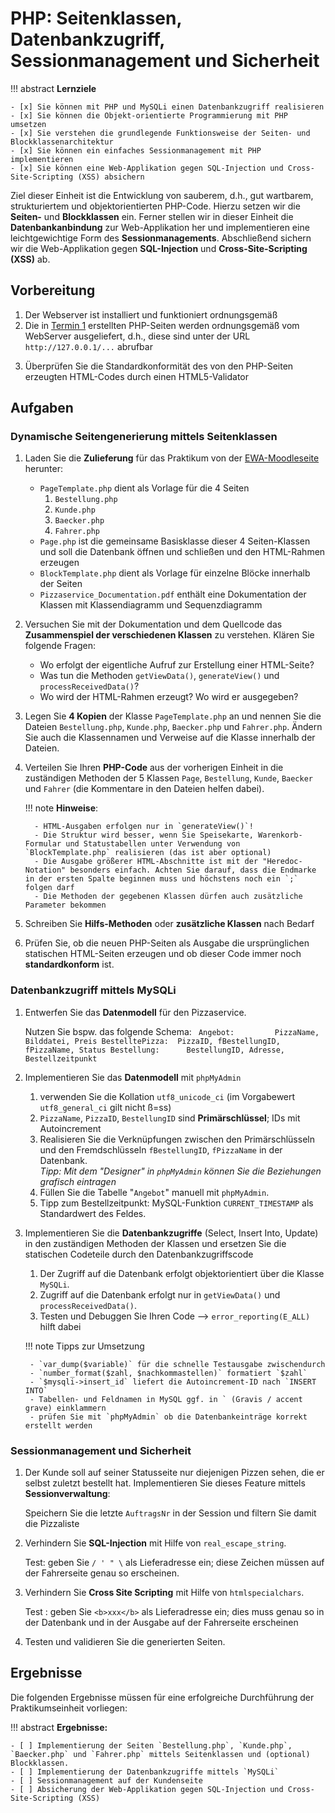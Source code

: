 # PHP: Seitenklassen, Datenbankzugriff, Sessionmanagement und Sicherheit

!!! abstract
    **Lernziele**

    - [x] Sie können mit PHP und MySQLi einen Datenbankzugriff realisieren
    - [x] Sie können die Objekt-orientierte Programmierung mit PHP umsetzen
    - [x] Sie verstehen die grundlegende Funktionsweise der Seiten- und Blockklassenarchitektur
    - [x] Sie können ein einfaches Sessionmanagement mit PHP implementieren
    - [x] Sie können eine Web-Applikation gegen SQL-Injection und Cross-Site-Scripting (XSS) absichern

Ziel dieser Einheit ist die Entwicklung von sauberem, d.h., gut wartbarem,  strukturiertem und objektorientierten PHP-Code. Hierzu setzen wir die **Seiten-** und **Blockklassen** ein. Ferner stellen wir in dieser Einheit die **Datenbankanbindung** zur Web-Applikation her und implementieren eine leichtgewichtige Form des **Sessionmanagements**. Abschließend sichern wir die Web-Applikation gegen **SQL-Injection** und **Cross-Site-Scripting (XSS)** ab. 


## Vorbereitung
1. Der Webserver ist installiert und funktioniert ordnungsgemäß
2. Die in [Termin 1](termin1.md) erstellten PHP-Seiten werden ordnungsgemäß vom WebServer ausgeliefert, d.h., diese sind unter der URL `http://127.0.0.1/...` abrufbar
<!-- 3. Der von den PHP-Seiten erzeugte HTML-Code ist standardkonform;  -->
3. Überprüfen Sie die Standardkonformität des von den PHP-Seiten erzeugten HTML-Codes durch einen HTML5-Validator



## Aufgaben

### Dynamische Seitengenerierung mittels Seitenklassen

1. Laden Sie die **Zulieferung** für das Praktikum von der [EWA-Moodleseite](https://lernen.h-da.de/course/view.php?id=6940) herunter:
      - `PageTemplate.php` dient als Vorlage für die 4 Seiten 
        1. `Bestellung.php`
        2. `Kunde.php`
        3. `Baecker.php`  
        4. `Fahrer.php`
      - `Page.php` ist die gemeinsame Basisklasse dieser 4 Seiten-Klassen und soll die Datenbank öffnen und schließen und den HTML-Rahmen erzeugen
      - `BlockTemplate.php` dient als Vorlage für einzelne Blöcke innerhalb der Seiten
      - `Pizzaservice_Documentation.pdf` enthält eine Dokumentation der Klassen mit Klassendiagramm und Sequenzdiagramm

2. Versuchen Sie mit der Dokumentation und dem Quellcode das **Zusammenspiel der verschiedenen Klassen** zu verstehen. Klären Sie folgende Fragen:
      - Wo erfolgt der eigentliche Aufruf zur Erstellung einer HTML-Seite?
      - Was tun die Methoden `getViewData()`, `generateView()` und `processReceivedData()`?
      - Wo wird der HTML-Rahmen erzeugt? Wo wird er ausgegeben?

3. Legen Sie **4 Kopien** der Klasse `PageTemplate.php` an und nennen Sie die Dateien `Bestellung.php`, `Kunde.php`, `Baecker.php` und `Fahrer.php`. Ändern Sie auch die Klassennamen und Verweise auf die Klasse innerhalb der Dateien.

4. Verteilen Sie Ihren **PHP-Code** aus der vorherigen Einheit in die zuständigen Methoden der 5 Klassen `Page`, `Bestellung`, `Kunde`, `Baecker` und `Fahrer` (die Kommentare in den Dateien helfen dabei).  

    !!! note
        **Hinweise**:

         - HTML-Ausgaben erfolgen nur in `generateView()`!
         - Die Struktur wird besser, wenn Sie Speisekarte, Warenkorb-Formular und Statustabellen unter Verwendung von `BlockTemplate.php` realisieren (das ist aber optional)
         - Die Ausgabe größerer HTML-Abschnitte ist mit der "Heredoc-Notation" besonders einfach. Achten Sie darauf, dass die Endmarke in der ersten Spalte beginnen muss und höchstens noch ein `;` folgen darf
         - Die Methoden der gegebenen Klassen dürfen auch zusätzliche Parameter bekommen

<!-- 5. Die Seite `Kunde.php` generiert alle notwendigen HTML-Elemente für die Anzeige der Bestell- sowie Statusinformationen (Radiobuttons etc.).  -->

5. Schreiben Sie **Hilfs-Methoden** oder **zusätzliche Klassen** nach Bedarf

6. Prüfen Sie, ob die neuen PHP-Seiten als Ausgabe die ursprünglichen statischen HTML-Seiten erzeugen und ob dieser Code immer noch **standardkonform** ist.

         
    <!-- !!! note 
        **Hinweis**: Alle Seiten müssen **objektorientiert** unter Verwendung der gegebenen Templates ([Download](https://lernen.h-da.de/course/view.php?id=6940) von der EWA-Moodleseite) implementiert werden! -->



### Datenbankzugriff mittels MySQLi

1. Entwerfen Sie das **Datenmodell** für den Pizzaservice. 

    Nutzen Sie bspw. das folgende Schema:
       ``` 
       Angebot:         PizzaName, Bilddatei, Preis
       BestelltePizza:  PizzaID, fBestellungID, fPizzaName, Status
       Bestellung:      BestellungID, Adresse, Bestellzeitpunkt
       ```

2. Implementieren Sie das **Datenmodell** mit `phpMyAdmin`
      1. verwenden Sie die Kollation `utf8_unicode_ci` (im Vorgabewert `utf8_general_ci` gilt nicht ß=ss)
      2. `PizzaName`, `PizzaID`, `BestellungID` sind **Primärschlüssel**; IDs mit Autoincrement
      3. Realisieren Sie die Verknüpfungen zwischen den Primärschlüsseln und den Fremdschlüsseln `fBestellungID`, `fPizzaName` in der Datenbank.  
      *Tipp: Mit dem "Designer" in `phpMyAdmin` können Sie die Beziehungen grafisch eintragen*
      4. Füllen Sie die Tabelle "`Angebot`" manuell mit `phpMyAdmin`.
      5. Tipp zum Bestellzeitpunkt: MySQL-Funktion `CURRENT_TIMESTAMP` als Standardwert des Feldes.

3. Implementieren Sie die **Datenbankzugriffe** (Select, Insert Into, Update) in den zuständigen Methoden der Klassen und ersetzen Sie die statischen Codeteile durch den Datenbankzugriffscode
      1. Der Zugriff auf die Datenbank erfolgt objektorientiert über die Klasse `MySQLi`. 
      2. Zugriff auf die Datenbank erfolgt nur in `getViewData()` und `processReceivedData()`.
      3. Testen und Debuggen Sie Ihren Code --> `error_reporting(E_ALL)` hilft dabei

    !!! note
        Tipps zur Umsetzung
        
        - `var_dump($variable)` für die schnelle Testausgabe zwischendurch
        - `number_format($zahl, $nachkommastellen)` formatiert `$zahl`
        - `$mysqli->insert_id` liefert die Autoincrement-ID nach `INSERT INTO`
        - Tabellen- und Feldnamen in MySQL ggf. in ` (Gravis / accent grave) einklammern
        - prüfen Sie mit `phpMyAdmin` ob die Datenbankeinträge korrekt erstellt werden

      



 

### Sessionmanagement und Sicherheit

1. Der Kunde soll auf seiner Statusseite nur diejenigen Pizzen sehen, die er selbst zuletzt bestellt hat. Implementieren Sie dieses Feature mittels **Sessionverwaltung**:  

      Speichern Sie die letzte `AuftragsNr` in der Session und filtern Sie damit die Pizzaliste

2. Verhindern Sie **SQL-Injection** mit Hilfe von `real_escape_string`.  

      Test: geben Sie `/ ' " \` als Lieferadresse ein; diese Zeichen müssen auf der Fahrerseite genau so erscheinen.

3. Verhindern Sie **Cross Site Scripting** mit Hilfe von `htmlspecialchars`.  

      Test
      : geben Sie `<b>xxx</b>` als Lieferadresse ein; dies muss genau so in der Datenbank und in der Ausgabe auf der Fahrerseite erscheinen

4. Testen und validieren Sie die generierten Seiten.



## Ergebnisse

Die folgenden Ergebnisse müssen für eine erfolgreiche Durchführung der Praktikumseinheit vorliegen:

!!! abstract
    __Ergebnisse:__

    - [ ] Implementierung der Seiten `Bestellung.php`, `Kunde.php`, `Baecker.php` und `Fahrer.php` mittels Seitenklassen und (optional) Blockklassen.
    - [ ] Implementierung der Datenbankzugriffe mittels `MySQLi`
    - [ ] Sessionmanagement auf der Kundenseite
    - [ ] Absicherung der Web-Applikation gegen SQL-Injection und Cross-Site-Scripting (XSS)





